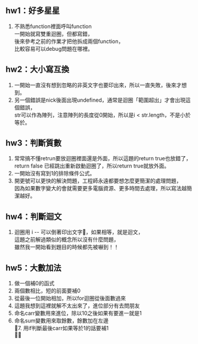## hw1：好多星星
1. 不熟悉function裡面呼叫function  
一開始就寫雙重迴圈，但都寫錯，  
後來參考之前的作業才把他拆成兩個function，  
比較容易可以debug問題在哪裡。    

## hw2：大小寫互換
1. 一開始一直沒有想到忽略的非英文字也要印出來，所以一直失敗，後來才想到。 
2. 另一個錯誤是nick後面出現undefined，通常是迴圈「範圍超出」才會出現這個錯誤，  
str可以作為陣列，注意陣列的長度從0開始，所以是i < str.length，不是小於等於。  

## hw3：判斷質數
1. 常常搞不懂retrun要放迴圈裡面還是外面，所以這題的return true也放錯了，  
return false 已經跳出重新啟動迴圈了，所以return true就放外面。  
2. 一開始沒有寫到1的排除條件公式。  
3. 開更號可以更快的解決問題，工程師永遠都要想怎麼更簡潔的處理問題，  
因為如果數字變大的會就需要更多電腦資源、更多時間去處理，所以寫法越簡潔越好。  

## hw4：判斷迴文
1. 迴圈用 i -- 可以倒著印出文字，如果相等，就是迴文，  
這題之前解過類似的概念所以沒有什麼問題，  
雖然我一開始看到題目的時候都先被嚇到！！  

## hw5：大數加法
1. 做一個補0的函式 
2. 兩個數相比，短的前面要補0  
3. 從最後一位開始相加，所以for迴圈從後面數過來  
4. 這題我想到這裡就解不太出來了，進位部分有去問朋友  
5. 命名carr變數用來進位，除以10之後如果有要進一就是1  
6. 命名sum變數用來取餘數，餘數加在左邊  
7. 用if判斷最後carr如果等於1的話要補1  
